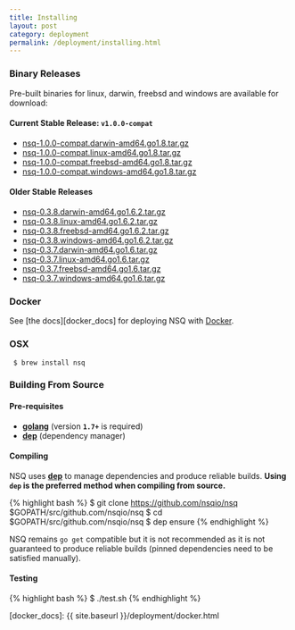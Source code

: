 ```yaml
--- 
title: Installing
layout: post
category: deployment
permalink: /deployment/installing.html
---
```


### <a name="binary">Binary Releases</a>

Pre-built binaries for linux, darwin, freebsd and windows are available for download:

#### Current Stable Release: **`v1.0.0-compat`**

 * [nsq-1.0.0-compat.darwin-amd64.go1.8.tar.gz][1.0.0-compat_darwin_go18]
 * [nsq-1.0.0-compat.linux-amd64.go1.8.tar.gz][1.0.0-compat_linux_go18]
 * [nsq-1.0.0-compat.freebsd-amd64.go1.8.tar.gz][1.0.0-compat_freebsd_go18]
 * [nsq-1.0.0-compat.windows-amd64.go1.8.tar.gz][1.0.0-compat_windows_go18]

#### Older Stable Releases

 * [nsq-0.3.8.darwin-amd64.go1.6.2.tar.gz][0.3.8_darwin_go162]
 * [nsq-0.3.8.linux-amd64.go1.6.2.tar.gz][0.3.8_linux_go162]
 * [nsq-0.3.8.freebsd-amd64.go1.6.2.tar.gz][0.3.8_freebsd_go162]
 * [nsq-0.3.8.windows-amd64.go1.6.2.tar.gz][0.3.8_windows_go162]
 * [nsq-0.3.7.darwin-amd64.go1.6.tar.gz][0.3.7_darwin_go16]
 * [nsq-0.3.7.linux-amd64.go1.6.tar.gz][0.3.7_linux_go16]
 * [nsq-0.3.7.freebsd-amd64.go1.6.tar.gz][0.3.7_freebsd_go16]
 * [nsq-0.3.7.windows-amd64.go1.6.tar.gz][0.3.7_windows_go16]

### Docker

See [the docs][docker_docs] for deploying NSQ with [Docker][docker].

### OSX

     $ brew install nsq

### Building From Source

#### Pre-requisites

 * **[golang](http://golang.org/doc/install)** (version **`1.7+`** is required)
 * **[dep](https://github.com/golang/dep)** (dependency manager)

#### Compiling

NSQ uses **[dep](https://github.com/golang/dep)** to manage dependencies and produce reliable
builds.  **Using `dep` is the preferred method when compiling from source.**

{% highlight bash %}
$ git clone https://github.com/nsqio/nsq $GOPATH/src/github.com/nsqio/nsq
$ cd $GOPATH/src/github.com/nsqio/nsq
$ dep ensure
{% endhighlight %}

NSQ remains `go get` compatible but it is not recommended as it is not guaranteed to
produce reliable builds (pinned dependencies need to be satisfied manually).

#### Testing

{% highlight bash %}
$ ./test.sh
{% endhighlight %}

[1.0.0-compat_darwin_go18]: https://s3.amazonaws.com/bitly-downloads/nsq/nsq-1.0.0-compat.darwin-amd64.go1.8.tar.gz
[1.0.0-compat_linux_go18]: https://s3.amazonaws.com/bitly-downloads/nsq/nsq-1.0.0-compat.linux-amd64.go1.8.tar.gz
[1.0.0-compat_freebsd_go18]: https://s3.amazonaws.com/bitly-downloads/nsq/nsq-1.0.0-compat.freebsd-amd64.go1.8.tar.gz
[1.0.0-compat_windows_go18]: https://s3.amazonaws.com/bitly-downloads/nsq/nsq-1.0.0-compat.windows-amd64.go1.8.tar.gz

[0.3.8_darwin_go162]: https://s3.amazonaws.com/bitly-downloads/nsq/nsq-0.3.8.darwin-amd64.go1.6.2.tar.gz
[0.3.8_linux_go162]: https://s3.amazonaws.com/bitly-downloads/nsq/nsq-0.3.8.linux-amd64.go1.6.2.tar.gz
[0.3.8_freebsd_go162]: https://s3.amazonaws.com/bitly-downloads/nsq/nsq-0.3.8.freebsd-amd64.go1.6.2.tar.gz
[0.3.8_windows_go162]: https://s3.amazonaws.com/bitly-downloads/nsq/nsq-0.3.8.windows-amd64.go1.6.2.tar.gz

[0.3.7_darwin_go16]: https://s3.amazonaws.com/bitly-downloads/nsq/nsq-0.3.7.darwin-amd64.go1.6.tar.gz
[0.3.7_linux_go16]: https://s3.amazonaws.com/bitly-downloads/nsq/nsq-0.3.7.linux-amd64.go1.6.tar.gz
[0.3.7_freebsd_go16]: https://s3.amazonaws.com/bitly-downloads/nsq/nsq-0.3.7.freebsd-amd64.go1.6.tar.gz
[0.3.7_windows_go16]: https://s3.amazonaws.com/bitly-downloads/nsq/nsq-0.3.7.windows-amd64.go1.6.tar.gz

[docker]: https://docker.io/
[docker_docs]: {{ site.baseurl }}/deployment/docker.html
